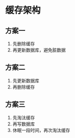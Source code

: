 # 缓存架构

## 方案一

1. 先删除缓存
2. 再更新数据库，避免脏数据

## 方案二

1. 先更新数据库
2. 再删除缓存

## 方案三

1. 先淘汰缓存
2. 再写数据库
3. 休眠一段时间，再次淘汰缓存